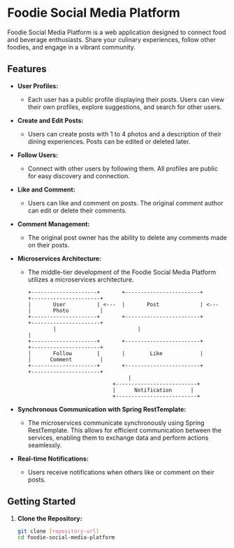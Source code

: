 
# Foodie Social Media Platform

Foodie Social Media Platform is a web application designed to connect food and beverage enthusiasts. Share your culinary experiences, follow other foodies, and engage in a vibrant community.

## Features

- **User Profiles:**
  - Each user has a public profile displaying their posts. Users can view their own profiles, explore suggestions, and search for other users.

- **Create and Edit Posts:**
  - Users can create posts with 1 to 4 photos and a description of their dining experiences. Posts can be edited or deleted later.

- **Follow Users:**
  - Connect with other users by following them. All profiles are public for easy discovery and connection.

- **Like and Comment:**
  - Users can like and comment on posts. The original comment author can edit or delete their comments.

- **Comment Management:**
  - The original post owner has the ability to delete any comments made on their posts.

- **Microservices Architecture:**
  - The middle-tier development of the Foodie Social Media Platform utilizes a microservices architecture.

    ```plaintext
    +---------------------+       +------------------------+       +----------------------+
    |       User          | <---  |       Post             | <---  |       Photo          |
    +---------------------+       +------------------------+       +----------------------+
            |                          |                            |
    +---------------------+       +------------------------+       +----------------------+
    |       Follow        |       |        Like            |       |      Comment         |
    +---------------------+       +------------------------+       +----------------------+
                                    |
                               +--------------------------+
                               |      Notification      |
                               +--------------------------+
    ```

- **Synchronous Communication with Spring RestTemplate:**
  - The microservices communicate synchronously using Spring RestTemplate. This allows for efficient communication between the services, enabling them to exchange data and perform actions seamlessly.

- **Real-time Notifications:**
  - Users receive notifications when others like or comment on their posts.

## Getting Started

1. **Clone the Repository:**
   ```bash
   git clone [repository-url]
   cd foodie-social-media-platform

